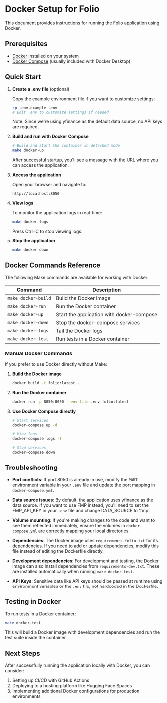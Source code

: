 # Docker Setup for Folio

This document provides instructions for running the Folio application using Docker.

## Prerequisites

- [Docker](https://docs.docker.com/get-docker/) installed on your system
- [Docker Compose](https://docs.docker.com/compose/install/) (usually included with Docker Desktop)

## Quick Start

1. **Create a .env file** (optional)

   Copy the example environment file if you want to customize settings:

   ```bash
   cp .env.example .env
   # Edit .env to customize settings if needed
   ```

   Note: Since we're using yfinance as the default data source, no API keys are required.

2. **Build and run with Docker Compose**

   ```bash
   # Build and start the container in detached mode
   make docker-up
   ```

   After successful startup, you'll see a message with the URL where you can access the application.

3. **Access the application**

   Open your browser and navigate to:

   ```
   http://localhost:8050
   ```

4. **View logs**

   To monitor the application logs in real-time:

   ```bash
   make docker-logs
   ```

   Press Ctrl+C to stop viewing logs.

5. **Stop the application**

   ```bash
   make docker-down
   ```

## Docker Commands Reference

The following Make commands are available for working with Docker:

| Command | Description |
|---------|-------------|
| `make docker-build` | Build the Docker image |
| `make docker-run` | Run the Docker container |
| `make docker-up` | Start the application with docker-compose |
| `make docker-down` | Stop the docker-compose services |
| `make docker-logs` | Tail the Docker logs |
| `make docker-test` | Run tests in a Docker container |

### Manual Docker Commands

If you prefer to use Docker directly without Make:

1. **Build the Docker image**

   ```bash
   docker build -t folio:latest .
   ```

2. **Run the Docker container**

   ```bash
   docker run -p 8050:8050 --env-file .env folio:latest
   ```

3. **Use Docker Compose directly**

   ```bash
   # Start services
   docker-compose up -d

   # View logs
   docker-compose logs -f

   # Stop services
   docker-compose down
   ```

## Troubleshooting

- **Port conflicts**: If port 8050 is already in use, modify the `PORT` environment variable in your `.env` file and update the port mapping in `docker-compose.yml`.

- **Data source issues**: By default, the application uses yfinance as the data source. If you want to use FMP instead, you'll need to set the FMP_API_KEY in your `.env` file and change DATA_SOURCE to 'fmp'.

- **Volume mounting**: If you're making changes to the code and want to see them reflected immediately, ensure the volumes in `docker-compose.yml` are correctly mapping your local directories.

- **Dependencies**: The Docker image uses `requirements-folio.txt` for its dependencies. If you need to add or update dependencies, modify this file instead of editing the Dockerfile directly.

- **Development dependencies**: For development and testing, the Docker image can also install dependencies from `requirements-dev.txt`. These are installed automatically when running `make docker-test`.

- **API Keys**: Sensitive data like API keys should be passed at runtime using environment variables or the `.env` file, not hardcoded in the Dockerfile.

## Testing in Docker

To run tests in a Docker container:

```bash
make docker-test
```

This will build a Docker image with development dependencies and run the test suite inside the container.

## Next Steps

After successfully running the application locally with Docker, you can consider:

1. Setting up CI/CD with GitHub Actions
2. Deploying to a hosting platform like Hugging Face Spaces
3. Implementing additional Docker configurations for production environments
